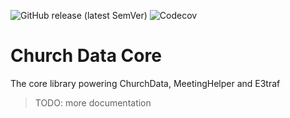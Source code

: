 ![GitHub release (latest SemVer)](https://img.shields.io/github/v/release/Andrew-Bekhiet/churchdata_core?color=879999&display_name=tag&sort=semver&style=for-the-badge)
![Codecov](https://img.shields.io/codecov/c/gh/Andrew-Bekhiet/churchdata_core?logo=codecov&style=for-the-badge&token=V24PAYV8TD)

# Church Data Core
The core library powering ChurchData, MeetingHelper and E3traf

> TODO: more documentation